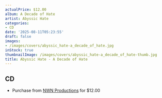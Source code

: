 ```yaml
---
actualPrice: $12.00
album: A Decade of Hate
artist: Abyssic Hate
categories:
- CD
date: '2025-08-11T05:23:55'
draft: false
images:
- /images/covers/abyssic_hate-a_decade_of_hate.jpg
inStock: true
thumbnailImage: /images/covers/abyssic_hate-a_decade_of_hate-thumb.jpg
title: Abyssic Hate - A Decade of Hate
---
```


## CD
* Purchase from [NWN Productions](http://shop.nwnprod.com/index.php?route=product/product&path=93&product_id=61410&sort=pd.name&order=ASC) for $12.00
